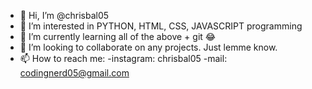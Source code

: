 - 👋 Hi, I’m @chrisbal05
- 👀 I’m interested in PYTHON, HTML, CSS, JAVASCRIPT programming
- 🌱 I’m currently learning all of the above + git 😂
- 💞️ I’m looking to collaborate on any projects. Just lemme know.
- 📫 How to reach me: -instagram: chrisbal05 -mail: codingnerd05@gmail.com

<!---
chrisbal05/chrisbal05 is a ✨ special ✨ repository because its `README.md` (this file) appears on your GitHub profile.
You can click the Preview link to take a look at your changes.
--->
